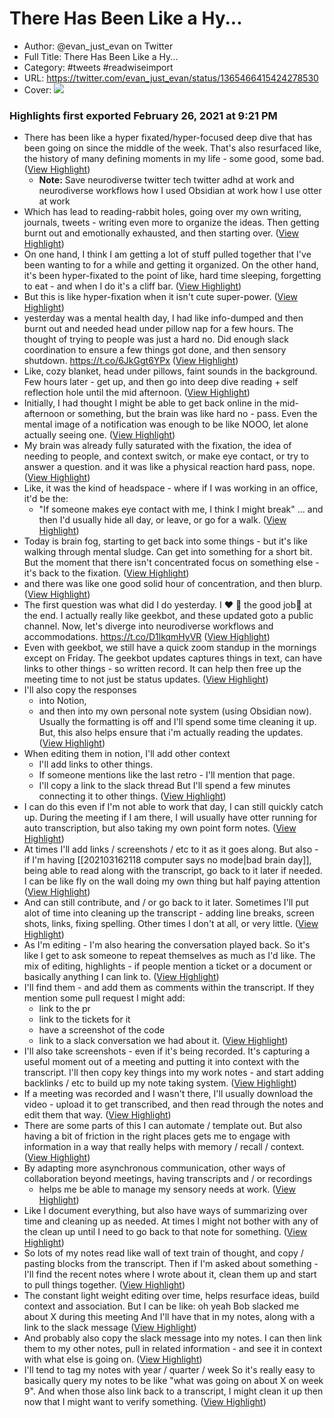 # There Has Been Like a Hy...

- Author: @evan_just_evan on Twitter
- Full Title: There Has Been Like a Hy...
- Category: #tweets #readwiseimport
- URL: https://twitter.com/evan_just_evan/status/1365466415424278530
- Cover: ![](https://pbs.twimg.com/profile_images/1352305122894819328/sjWkLXdZ.jpg)

### Highlights first exported February 26, 2021 at 9:21 PM

- There has been like a hyper fixated/hyper-focused deep dive that has been going on since the middle of the week.
  That's also resurfaced like, the history of many defining moments in my life - some good, some bad. ([View Highlight](https://twitter.com/evan_just_evan/status/1365466415424278530))
    - **Note:** Save neurodiverse twitter tech twitter adhd at work and neurodiverse workflows how I used Obsidian at work how I use otter at work
- Which has lead to reading-rabbit holes, going over my own writing, journals, tweets - writing even more to organize the ideas.
  Then getting burnt out and emotionally exhausted, and then starting over. ([View Highlight](https://twitter.com/evan_just_evan/status/1365466416795770880))
- On one hand, I think I am getting a lot of stuff pulled together that I've been wanting to for a while and getting it organized.
  On the other hand, it's been hyper-fixated to the point of like, hard time sleeping, forgetting to eat - and when I do it's a cliff bar. ([View Highlight](https://twitter.com/evan_just_evan/status/1365466418075082754))
- But this is like hyper-fixation when it isn't cute super-power. ([View Highlight](https://twitter.com/evan_just_evan/status/1365466419522060292))
- yesterday was a mental health day, I had like info-dumped and then burnt out and needed head under pillow nap for a few hours. 
  The thought of trying to people was just a hard no.
  Did enough slack coordination to ensure a few things got done, and then sensory shutdown. https://t.co/6JkGgt6YPx ([View Highlight](https://twitter.com/evan_just_evan/status/1365470756516343808))
- Like, cozy blanket, head under pillows, faint sounds in the background. 
  Few hours later - get up, and then go into deep dive reading + self reflection hole until the mid afternoon. ([View Highlight](https://twitter.com/evan_just_evan/status/1365470757845946371))
- Initially, I had thought I might be able to get back online in the mid-afternoon or something, but the brain was like hard no - pass.
  Even the mental image of a notification was enough to be like NOOO, let alone actually seeing one. ([View Highlight](https://twitter.com/evan_just_evan/status/1365470758814814212))
- My brain was already fully saturated with the fixation, the idea of needing to people, and context switch, or make eye contact, or try to answer a question. 
  and it was like a physical reaction hard pass, nope. ([View Highlight](https://twitter.com/evan_just_evan/status/1365470759813013505))
- Like, it was the kind of headspace - where if I was working in an office, it'd be the:
  - "If someone makes eye contact with me, I think I might break"
  ... and then I'd usually hide all day, or leave, or go for a walk. ([View Highlight](https://twitter.com/evan_just_evan/status/1365470760811319296))
- Today is brain fog, starting to get back into some things - but it's like walking through mental sludge.
  Can get into something for a short bit. 
  But the moment that there isn't concentrated focus on something else - it's back to the fixation. ([View Highlight](https://twitter.com/evan_just_evan/status/1365470761817956356))
- and there was like one good solid hour of concentration, and then blurp. ([View Highlight](https://twitter.com/evan_just_evan/status/1365470762765844480))
- The first question was what did I do yesterday.
  I ❤️ 
  🤖 the good job🎉 
  at the end.
  I actually really like geekbot, and these updated goto a public channel.
  Now, let's diverge into neurodiverse workflows and accommodations. https://t.co/D1lkqmHyVR ([View Highlight](https://twitter.com/evan_just_evan/status/1365472753424416772))
- Even with geekbot, we still have a quick zoom standup in the mornings except on Friday.
  The geekbot updates captures things in text, can have links to other things - so written record.
  It can help then free up the meeting time to not just be status updates. ([View Highlight](https://twitter.com/evan_just_evan/status/1365478590742220807))
- I'll also copy the responses 
  - into Notion, 
  - and then into my own personal note system (using Obsidian now).
  Usually the formatting is off and I'll spend some time cleaning it up.
  But, this also helps ensure that i'm actually reading the updates. ([View Highlight](https://twitter.com/evan_just_evan/status/1365478592507953154))
- When editing them in notion, I'll add other context 
  - I'll add links to other things. 
  - If someone mentions like the last retro - I'll mention that page.
  - I'll copy a link to the slack thread 
  But I'll spend a few minutes connecting it to other things. ([View Highlight](https://twitter.com/evan_just_evan/status/1365478593598529539))
- I can do this even if I'm not able to work that day, I can still quickly catch up.
  During the meeting if I am there, I will usually have otter running for auto transcription, but also taking my own point form notes. ([View Highlight](https://twitter.com/evan_just_evan/status/1365478594508644354))
- At times I'll add links / screenshots / etc to it as it goes along.
  But also - if I'm having [[202103162118  computer says no mode|bad brain day]], being able to read along with the transcript, go back to it later if needed.
  I can be like fly on the wall doing my own thing but half paying attention ([View Highlight](https://twitter.com/evan_just_evan/status/1365478595397828609))
- And can still contribute, and / or go back to it later.
  Sometimes I'll put alot of time into cleaning up the transcript - adding line breaks, screen shots, links, fixing spelling.
  Other times I don't at all, or very little. ([View Highlight](https://twitter.com/evan_just_evan/status/1365478596362518530))
- As I'm editing - I'm also hearing the conversation played back.
  So it's like I get to ask someone to repeat themselves as much as I'd like.
  The mix of editing, highlights - if people mention a ticket or a document or basically anything I can link to. ([View Highlight](https://twitter.com/evan_just_evan/status/1365478597314625536))
- I'll find them - and add them as comments within the transcript.
  If they mention some pull request I might add:
  - link to the pr 
  - link to the tickets for it 
  - have a screenshot of the code 
  - link to a slack conversation we had about it. ([View Highlight](https://twitter.com/evan_just_evan/status/1365478598283583488))
- I'll also take screenshots - even if it's being recorded.
  It's capturing a useful moment out of a meeting and putting it into context with the transcript.
  I'll then copy key things into my work notes - and start adding backlinks / etc to build up my note taking system. ([View Highlight](https://twitter.com/evan_just_evan/status/1365478599319572481))
- If a meeting was recorded and I wasn't there, I'll usually download the video - upload it to get transcribed, and then read through the notes and edit them that way. ([View Highlight](https://twitter.com/evan_just_evan/status/1365478600317763587))
- There are some parts of this I can automate / template out.
  But also having a bit of friction in the right places gets me to engage with information in a way that really helps with memory / recall / context. ([View Highlight](https://twitter.com/evan_just_evan/status/1365478601307660293))
- By adapting more asynchronous communication, other ways of collaboration beyond meetings, having transcripts and / or recordings
  - helps me be able to manage my sensory needs at work. ([View Highlight](https://twitter.com/evan_just_evan/status/1365478602293321729))
- Like I document everything, but also have ways of summarizing over time and cleaning up as needed.
  At times I might not bother with any of the clean up until I need to go back to that note for something. ([View Highlight](https://twitter.com/evan_just_evan/status/1365482530665824256))
- So lots of my notes read like wall of text train of thought, and copy / pasting blocks from the transcript.
  Then if I'm asked about something - I'll find the recent notes where I wrote about it, clean them up and start to pull things together. ([View Highlight](https://twitter.com/evan_just_evan/status/1365482532100317184))
- The constant light weight editing over time, helps resurface ideas, build context and association.
  But I can be like: oh yeah Bob slacked me about X during this meeting 
  And I'll have that in my notes, along with a link to the slack message ([View Highlight](https://twitter.com/evan_just_evan/status/1365482533580795904))
- And probably also copy the slack message into my notes.
  I can then link them to my other notes, pull in related information - and see it in context with what else is going on. ([View Highlight](https://twitter.com/evan_just_evan/status/1365482534788878337))
- I'll tend to tag my notes with year / quarter / week 
  So it's really easy to basically query my notes to be like 
  "what was going on about X on week 9".
  And when those also link back to a transcript, I might clean it up then now that I might want to verify something. ([View Highlight](https://twitter.com/evan_just_evan/status/1365482535795449857))
